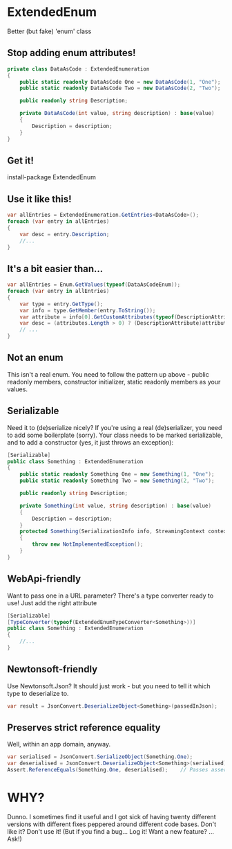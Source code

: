 # ExtendedEnum
Better (but fake) 'enum' class

## Stop adding enum attributes!

```C#
private class DataAsCode : ExtendedEnumeration
{
    public static readonly DataAsCode One = new DataAsCode(1, "One");
    public static readonly DataAsCode Two = new DataAsCode(2, "Two");

    public readonly string Description;

    private DataAsCode(int value, string description) : base(value)
    {
        Description = description;
    }
}
```

## Get it!
install-package ExtendedEnum

## Use it like this!

```C#
var allEntries = ExtendedEnumeration.GetEntries<DataAsCode>();
foreach (var entry in allEntries) 
{
	var desc = entry.Description;
	//...
}
```

## It's a bit easier than...
```C#
var allEntries = Enum.GetValues(typeof(DataAsCodeEnum));
foreach (var entry in allEntries)
{
	var type = entry.GetType();
	var info = type.GetMember(entry.ToString());
	var attribute = info[0].GetCustomAttributes(typeof(DescriptionAttribute), false);
	var desc = (attributes.Length > 0) ? (DescriptionAttribute)attributes[0] : null;
	// ...
}
```

## Not an enum
This isn't a real enum. You need to follow the pattern up above - public readonly members, constructor initializer, static readonly members as your values.

## Serializable
Need it to (de)serialize nicely? If you're using a real (de)serializer, you need to add some boilerplate (sorry). Your class needs to be marked serializable, and to add a constructor (yes, it just throws an exception):
```C#
[Serializable]
public class Something : ExtendedEnumeration
{
    public static readonly Something One = new Something(1, "One");
    public static readonly Something Two = new Something(2, "Two");

    public readonly string Description;

    private Something(int value, string description) : base(value)
    {
        Description = description;
    }
    protected Something(SerializationInfo info, StreamingContext context) : base(info, context) // This is new and will never be called.
    {
        throw new NotImplementedException();             
    }
}
```

## WebApi-friendly
Want to pass one in a URL parameter? There's a type converter ready to use! Just add the right attribute
```C#
[Serializable]
[TypeConverter(typeof(ExtendedEnumTypeConverter<Something>))]
public class Something : ExtendedEnumeration
{
    //...
}
```

## Newtonsoft-friendly
Use Newtonsoft.Json? It should just work - but you need to tell it which type to deserialize to.
```C#
var result = JsonConvert.DeserializeObject<Something>(passedInJson);
```

## Preserves strict reference equality
Well, within an app domain, anyway.
```C#
var serialised = JsonConvert.SerializeObject(Something.One);
var deserialised = JsonConvert.DeserializeObject<Something>(serialised);
Assert.ReferenceEquals(Something.One, deserialised);	// Passes assertion
```

# WHY?
Dunno. I sometimes find it useful and I got sick of having twenty different versions with different fixes peppered around different code bases. Don't like it? Don't use it! (But if you find a bug... Log it! Want a new feature? ... Ask!)